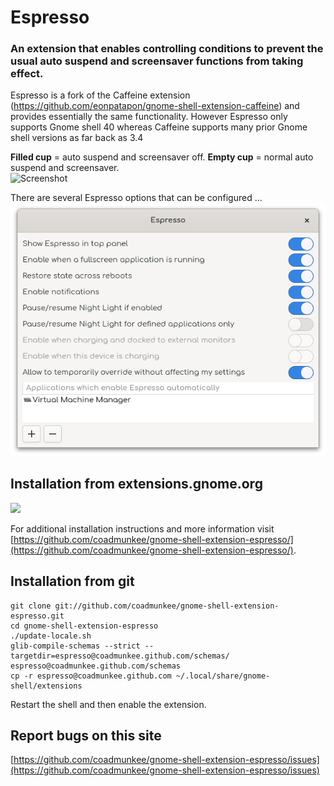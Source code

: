 # Espresso
### An extension that enables controlling conditions to prevent the usual auto suspend and screensaver functions from taking effect.
Espresso is a fork of the Caffeine extension (https://github.com/eonpatapon/gnome-shell-extension-caffeine) and provides essentially the same functionality. However Espresso only supports Gnome shell 40 whereas Caffeine supports many prior Gnome shell versions as far back as 3.4

<b>Filled cup</b> = auto suspend and screensaver off. <b>Empty cup</b> = normal auto suspend and screensaver.<br> 
![Screenshot](https://github.com/coadmunkee/gnome-shell-extension-espresso/raw/master/screenshot.png)

There are several Espresso options that can be configured ... <br>
![Preferences](https://github.com/coadmunkee/gnome-shell-extension-espresso/raw/master/screenshot-prefs.png)

## Installation from extensions.gnome.org
[<img src="https://github.com/coadmunkee/gnome-shell-extension-espresso/raw/master/ego.png" height="100">](https://extensions.gnome.org/extension/4135/espresso)


For additional installation instructions and more information visit [https://github.com/coadmunkee/gnome-shell-extension-espresso/](https://github.com/coadmunkee/gnome-shell-extension-espresso/).


## Installation from git
    git clone git://github.com/coadmunkee/gnome-shell-extension-espresso.git
    cd gnome-shell-extension-espresso
    ./update-locale.sh
    glib-compile-schemas --strict --targetdir=espresso@coadmunkee.github.com/schemas/ espresso@coadmunkee.github.com/schemas
    cp -r espresso@coadmunkee.github.com ~/.local/share/gnome-shell/extensions

Restart the shell and then enable the extension.

## Report bugs on this site
[https://github.com/coadmunkee/gnome-shell-extension-espresso/issues](https://github.com/coadmunkee/gnome-shell-extension-espresso/issues)
